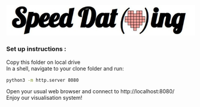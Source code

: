 ![logo](https://github.com/rreinette/Speed-Dat-a-ing/blob/master/assets/logo.jpg)


### Set up instructions :
Copy this folder on local drive <br>
In a shell, navigate to your clone folder and run:
```bash
python3 -m http.server 8080
```
Open your usual web browser and connect to http://localhost:8080/ <br>
Enjoy our visualisation system! <br>

